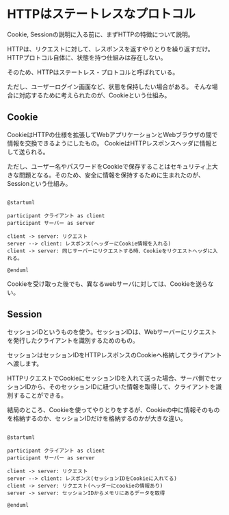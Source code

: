 # HTTPはステートレスなプロトコル

Cookie, Sessionの説明に入る前に、まずHTTPの特徴について説明。

HTTPは、リクエストに対して、レスポンスを返すやりとりを繰り返すだけ。
HTTPプロトコル自体に、状態を持つ仕組みは存在しない。


そのため、HTTPはステートレス・プロトコルと呼ばれている。

ただし、ユーザーログイン画面など、状態を保持したい場合がある。
そんな場合に対応するために考えられたのが、Cookieという仕組み。


## Cookie

CookieはHTTPの仕様を拡張してWebアプリケーションとWebブラウザの間で情報を交換できるようにしたもの。
CookieはHTTPレスポンスヘッダに情報として送られる。


ただし、ユーザー名やパスワードをCookieで保存することはセキュリティ上大きな問題となる。そのため、安全に情報を保持するために生まれたのが、Sessionという仕組み。

```puml

@startuml

participant クライアント as client
participant サーバー as server

client -> server: リクエスト
server --> client: レスポンス(ヘッダーにCookie情報を入れる)
client -> server: 同じサーバーにリクエストする時、Cookieをリクエストヘッダに入れる。

@enduml
```

Cookieを受け取った後でも、異なるwebサーバに対しては、Cookieを送らない。

## Session

セッションIDというものを使う。セッションIDは、Webサーバーにリクエストを発行したクライアントを識別するためのもの。

セッションはセッションIDをHTTPレスポンスのCookieへ格納してクライアントへ渡します。

HTTPリクエストでCookieにセッションIDを入れて送った場合、サーバ側でセッションIDから、そのセッションIDに紐づいた情報を取得して、クライアントを識別することができる。

結局のところ、Cookieを使ってやりとりをするが、Cookieの中に情報そのものを格納するのか、セッションIDだけを格納するのかが大きな違い。

```puml

@startuml

participant クライアント as client
participant サーバー as server

client -> server: リクエスト
server --> client: レスポンス(セッションIDをCookieに入れてる)
client -> server: リクエスト(ヘッダーにcookieの情報あり)
server -> server: セッションIDからメモリにあるデータを取得

@enduml

```
